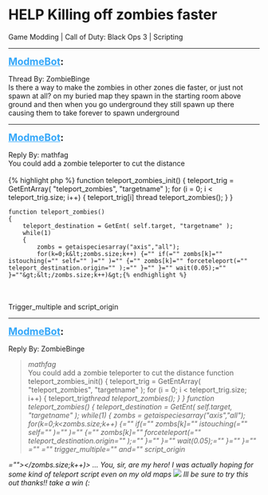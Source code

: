 # HELP Killing off zombies faster
Game Modding | Call of Duty: Black Ops 3 | Scripting

---
<strong style="font-size: 1.4em;"><span style="text-decoration: underline;text-decoration-color: #34a7f9;"><span style="color:#34a7f9;">ModmeBot</span></span>:</strong>

<p>Thread By: ZombieBinge<br />Is there a way to make the zombies in other zones die faster, or just not spawn at all? on my buried map they spawn in the starting room above ground and then when you go underground they still spawn up there causing them to take forever to spawn underground</p>

---
<strong style="font-size: 1.4em;"><span style="text-decoration: underline;text-decoration-color: #34a7f9;"><span style="color:#34a7f9;">ModmeBot</span></span>:</strong>

<p>Reply By: mathfag<br />You could add a zombie teleporter to cut the distance<br /> <br />{% highlight php %}
function teleport_zombies_init()
	{
		teleport_trig = GetEntArray( "teleport_zombies", "targetname" );
		for (i = 0; i &lt; teleport_trig.size; i++)
		{
			teleport_trig[i] thread teleport_zombies();
		}
	}

	function teleport_zombies()
	{
		teleport_destination = GetEnt( self.target, "targetname" );
		while(1)
		{
			zombs = getaispeciesarray("axis","all");
			for(k=0;k&lt;zombs.size;k++) {="" if(="" zombs[k]="" istouching(="" self="" )="" )="" {="" zombs[k]="" forceteleport(="" teleport_destination.origin="" );="" }="" }="" wait(0.05);="" }=""&gt;&lt;/zombs.size;k++)&gt;{% endhighlight %}
 <br /> <br />Trigger_multiple and script_origin</p>

---
<strong style="font-size: 1.4em;"><span style="text-decoration: underline;text-decoration-color: #34a7f9;"><span style="color:#34a7f9;">ModmeBot</span></span>:</strong>

<p>Reply By: ZombieBinge<br /><blockquote><em>mathfag</em><br />You could add a zombie teleporter to cut the distance   function teleport_zombies_init() { teleport_trig = GetEntArray( &quot;teleport_zombies&quot;, &quot;targetname&quot; ); for (i = 0; i &lt; teleport_trig.size; i++) { teleport_trig<em>thread teleport_zombies(); } } function teleport_zombies() { teleport_destination = GetEnt( self.target, &quot;targetname&quot; ); while(1) { zombs = getaispeciesarray(&quot;axis&quot;,&quot;all&quot;); for(k=0;k&lt;zombs.size;k++) {=&quot;&quot; if(=&quot;&quot; zombs[k]=&quot;&quot; istouching(=&quot;&quot; self=&quot;&quot; )=&quot;&quot; )=&quot;&quot; {=&quot;&quot; zombs[k]=&quot;&quot; forceteleport(=&quot;&quot; teleport_destination.origin=&quot;&quot; );=&quot;&quot; }=&quot;&quot; }=&quot;&quot; wait(0.05);=&quot;&quot; }=&quot;&quot; }=&quot;&quot;  =&quot;&quot;  =&quot;&quot; trigger_multiple=&quot;&quot; and=&quot;&quot; script_origin</em></blockquote><em>=&quot;&quot;&gt;&lt;/zombs.size;k++)&gt; ... You, sir, are my hero! I was actually hoping for some kind of teleport script even on my old maps <img style="max-width: 500px;" src="http://aviacreations.com/modme/emoticons/tongue.png"> Ill be sure to try this out thanks!! take a win (:</em></p>
